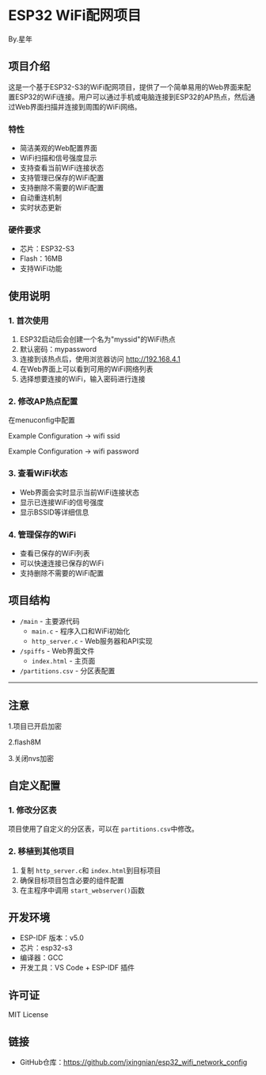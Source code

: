 # ESP32 WiFi配网项目

By.星年

## 项目介绍

这是一个基于ESP32-S3的WiFi配网项目，提供了一个简单易用的Web界面来配置ESP32的WiFi连接。用户可以通过手机或电脑连接到ESP32的AP热点，然后通过Web界面扫描并连接到周围的WiFi网络。

### 特性

- 简洁美观的Web配置界面
- WiFi扫描和信号强度显示
- 支持查看当前WiFi连接状态
- 支持管理已保存的WiFi配置
- 支持删除不需要的WiFi配置
- 自动重连机制
- 实时状态更新

### 硬件要求

- 芯片：ESP32-S3
- Flash：16MB
- 支持WiFi功能

## 使用说明

### 1. 首次使用

1. ESP32启动后会创建一个名为"myssid"的WiFi热点
2. 默认密码：mypassword
3. 连接到该热点后，使用浏览器访问 http://192.168.4.1
4. 在Web界面上可以看到可用的WiFi网络列表
5. 选择想要连接的WiFi，输入密码进行连接

### 2. 修改AP热点配置

在menuconfig中配置

Example Configuration -> wifi ssid

Example Configuration -> wifi password

### 3. 查看WiFi状态

- Web界面会实时显示当前WiFi连接状态
- 显示已连接WiFi的信号强度
- 显示BSSID等详细信息

### 4. 管理保存的WiFi

- 查看已保存的WiFi列表
- 可以快速连接已保存的WiFi
- 支持删除不需要的WiFi配置

## 项目结构

- `/main` - 主要源代码
  - `main.c` - 程序入口和WiFi初始化
  - `http_server.c` - Web服务器和API实现
- `/spiffs` - Web界面文件
  - `index.html` - 主页面
- `/partitions.csv` - 分区表配置

---

## 注意

1.项目已开启加密

2.flash8M

3.关闭nvs加密

## 自定义配置

### 1. 修改分区表

项目使用了自定义的分区表，可以在 `partitions.csv`中修改。

### 2. 移植到其他项目

1. 复制 `http_server.c`和 `index.html`到目标项目
2. 确保目标项目包含必要的组件配置
3. 在主程序中调用 `start_webserver()`函数

## 开发环境

- ESP-IDF 版本：v5.0
- 芯片：esp32-s3
- 编译器：GCC
- 开发工具：VS Code + ESP-IDF 插件

## 许可证

MIT License

## 链接

- GitHub仓库：https://github.com/jxingnian/esp32_wifi_network_config
